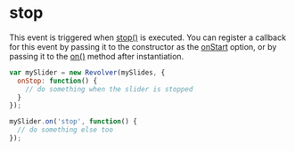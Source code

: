 # stop

This event is triggered when [stop()](../methods/stop.md) is executed. You can register a callback for this event by passing it to the constructor as the [onStart](../options/onstart.md) option, or by passing it to the [on()](../methods/on.md) method after instantiation.

```javascript
var mySlider = new Revolver(mySlides, {
  onStop: function() {
    // do something when the slider is stopped
  }
});

mySlider.on('stop', function() {
  // do something else too
});
```